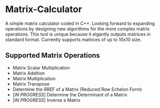 Matrix-Calculator
=================

A simple matrix calculator coded in C++. Looking forward to expanding operations by designing new algorithms for the more complex matrix operations. This tool is unique because it elgantly outputs matrices in standard format. Currently supports matrices of up to 10x10 size.

## Supported Matrix Operations

+ Matrix Scalar Multiplication
+ Matrix Addition
+ Matrix Multiplication
+ Matrix Transpose
+ Determine the RREF of a Matrix (Reduced Row Echelon Form)
+ [*IN PROGRESS*] Determine the Determinant of a Matrix
+ [*IN PROGRESS*] Inverse a Matrix
